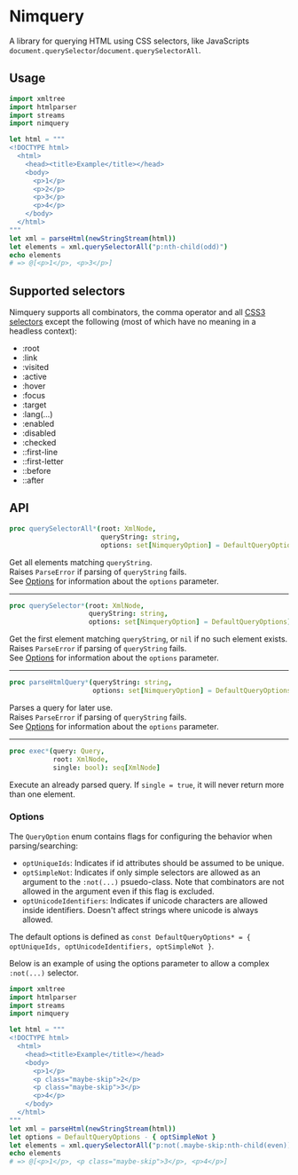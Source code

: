 # Nimquery
A library for querying HTML using CSS selectors, like JavaScripts `document.querySelector`/`document.querySelectorAll`.

## Usage
```nim
import xmltree
import htmlparser
import streams
import nimquery

let html = """
<!DOCTYPE html>
  <html>
    <head><title>Example</title></head>
    <body>
      <p>1</p>
      <p>2</p>
      <p>3</p>
      <p>4</p>
    </body>
  </html>
"""
let xml = parseHtml(newStringStream(html))
let elements = xml.querySelectorAll("p:nth-child(odd)")
echo elements
# => @[<p>1</p>, <p>3</p>]
```

## Supported selectors
Nimquery supports all combinators, the comma operator and all [CSS3 selectors](https://www.w3.org/TR/css3-selectors) except the following (most of which have no meaning in a headless context):
- :root
- :link
- :visited
- :active
- :hover
- :focus
- :target
- :lang(...)
- :enabled
- :disabled
- :checked
- ::first-line 
- ::first-letter
- ::before
- ::after 

## API

```nim
proc querySelectorAll*(root: XmlNode,
                       queryString: string,
                       options: set[NimqueryOption] = DefaultQueryOptions): seq[XmlNode]
```
Get all elements matching `queryString`.  
Raises `ParseError` if parsing of `queryString` fails.  
See [Options](#options) for information about the `options` parameter.

- - -

```nim
proc querySelector*(root: XmlNode,
                    queryString: string,
                    options: set[NimqueryOption] = DefaultQueryOptions): XmlNode
```
Get the first element matching `queryString`, or `nil` if no such element exists.  
Raises `ParseError` if parsing of `queryString` fails.  
See [Options](#options) for information about the `options` parameter.

- - -

```nim
proc parseHtmlQuery*(queryString: string,
                     options: set[NimqueryOption] = DefaultQueryOptions): Query
```
Parses a query for later use.  
Raises `ParseError` if parsing of `queryString` fails.  
See [Options](#options) for information about the `options` parameter. 

- - -

```nim
proc exec*(query: Query,
           root: XmlNode,
           single: bool): seq[XmlNode]
```
Execute an already parsed query. If `single = true`, it will never return more than one element.

### Options <a name="options"></a>
The `QueryOption` enum contains flags for configuring the behavior when parsing/searching:

- `optUniqueIds`: Indicates if id attributes should be assumed to be unique.
- `optSimpleNot`: Indicates if only simple selectors are allowed as an argument to the `:not(...)` psuedo-class. Note that combinators are not allowed in the argument even if this flag is excluded.
- `optUnicodeIdentifiers`: Indicates if unicode characters are allowed inside identifiers. Doesn't affect strings where unicode is always allowed.

The default options is defined as `const DefaultQueryOptions* = { optUniqueIds, optUnicodeIdentifiers, optSimpleNot }`.

Below is an example of using the options parameter to allow a complex `:not(...)` selector.

```nim
import xmltree
import htmlparser
import streams
import nimquery

let html = """
<!DOCTYPE html>
  <html>
    <head><title>Example</title></head>
    <body>
      <p>1</p>
      <p class="maybe-skip">2</p>
      <p class="maybe-skip">3</p>
      <p>4</p>
    </body>
  </html>
"""
let xml = parseHtml(newStringStream(html))
let options = DefaultQueryOptions - { optSimpleNot }
let elements = xml.querySelectorAll("p:not(.maybe-skip:nth-child(even))", options)
echo elements
# => @[<p>1</p>, <p class="maybe-skip">3</p>, <p>4</p>]
```
